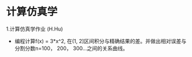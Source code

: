 # 计算仿真学
1.计算仿真学作业 (H.Hu) 
  - 编程计算f(x) = 3*x^2, 在(1, 2]区间积分与精确结果的差。并做出相对误差与分割分数n=100， 200， 300...之间的关系曲线。
